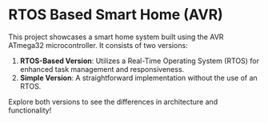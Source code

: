 # RTOS Based Smart Home (AVR)

This project showcases a smart home system built using the AVR ATmega32 microcontroller. It consists of two versions:

1. **RTOS-Based Version**: Utilizes a Real-Time Operating System (RTOS) for enhanced task management and responsiveness.
2. **Simple Version**: A straightforward implementation without the use of an RTOS.

Explore both versions to see the differences in architecture and functionality!
